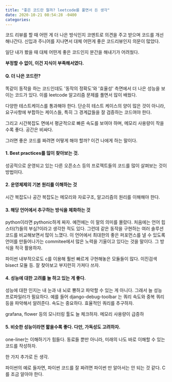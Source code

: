 ```yaml
---
title: "좋은 코드란 뭘까? leetcode를 풀면서 든 생각"
date: 2020-10-21 08:54:28 -0400
categories: 
---
```



코드 리뷰를 할 때  어떤 게 더 나은 방식인지 코멘트로 의견을 주고 받으며 코드를 개선해나간다. 신입과 주니어를 지나면서 대체 어떤게 좋은 코드리뷰인지 의문이 많았다. 

일단 내가 봤을 때 대체 어떤게 좋은 코드인지 분간을 해내기가 어려웠다. 

<strong>부정할 수 없이, 이건 지식이 부족해서였다.</strong>  

#### Q. 더 나은 코드란? 

똑같이 동작을 하는 코드인데도 '동작의 정확도'와 '효율성' 측면에서 더 나은 성능을 보이는 코드가 있다. 이를 leetcode 알고리즘 문제를 풀면서 많이 배웠다. 

다양한 테스트케이스를 통과해야 한다. 단순히 테스트 케이스의 양이 많은 것이 아니라, 요구사항에 부합하는 케이스들, 특히 그 경계값들을 잘 검증하는 코드여야 한다. 

그리고 시간복잡도 면에서 평균적으로 빠른 속도를 보여야 하며, 메모리 사용량이 작을수록 좋다. 공간은 비싸다. 


그러면 좋은 코드를 짜려면 어떻게 해야 할까? 이건 나에게 하는 말이다. 

#### 1. Best practices를 많이 찾아보는 것. 

성공적으로 운영되고 있는 다른 오픈소스 등의 프로젝트들의 코드를 많이 살펴보는 것이 방법이다. 

#### 2. 운영체제의 기본 원리를 이해하는 것 
시간 복잡도나 공간 복잡도는 메모리와 자료구조, 알고리즘의 원리를 이해해야 한다. 


#### 3. 해당 언어에서 추구하는 방식을 체화하는 것 

python이라면 pythonic하게 짜자. 예전에는 이 말의 의미를 몰랐다. 처음에는 언어 힙스터(?)들의 부심?이라고 생각한 적도 있다. 
그런데 같은 동작을 구현하는 여러 솔루션 코드를 비교해보면서 많이 느꼈다. 
이 언어에서 최대한의 좋은 퍼포먼스를 낼 수 있도록 언어를 만들어나가는 commitee에서 많은 노력을 기울이고 있다는 것을 말이다. 그 방식을 적극 활용하자. 

파이썬 내부적으로도 c를 이용해 훨씬 빠르게 구현해놓은 모듈들이 많다. 이진검색 bisect 모듈 등.  잘 찾아보고 부지런히 가져다 쓰자. 




#### 4. 성능에 대한 고려를 늘 하고 있는 게 좋다. 
성능에 대한 인지는 내 눈과 내 뇌로 뿅하고 파악할 수 있는 게 아니다. 그래서 늘 성능 프로파일러가 필요하다. 
예를 들어 django-debug-toolbar 는 쿼리 속도와 중복 쿼리 등을 파악해서 알려준다. 
속도는 중요하다. 효율적인 쿼리를 추구하자. 

grafana, flower 등의 모니터링 툴도 늘 체크하자. 
메모리 사용량이 급증하 


####  5. 비슷한 성능이라면 짧을수록 좋다. 다만, 가독성도 고려하자. 
one-liner는 이해하기가 힘들다. 동료들 뿐만 아니라, 미래의 나도 바로 이해할 수 있는 코드를 작성하자. 


한 가지 추가로 든 생각. 

파이썬의 예로 들자면, 파이썬 코드를 잘 짜려면 파이썬 만 알아서는 안 되는 것 같다. C를 조금 알아야 한다. 



 